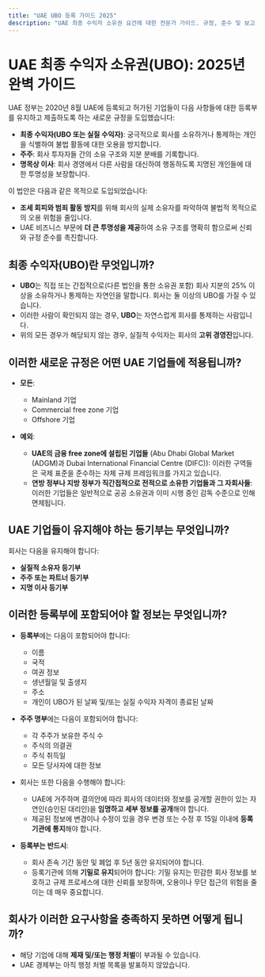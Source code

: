 ```yaml
---
title: "UAE UBO 등록 가이드 2025"
description: "UAE 최종 수익자 소유권 요건에 대한 전문가 가이드. 규정, 준수 및 보고 의무에 대한 완벽한 개요."
---
```


# UAE 최종 수익자 소유권(UBO): 2025년 완벽 가이드

UAE 정부는 2020년 8월 UAE에 등록되고 허가된 기업들이 다음 사항들에 대한 등록부를 유지하고 제출하도록 하는 새로운 규정을 도입했습니다:

- **최종 수익자(UBO 또는 실질 수익자)**: 궁극적으로 회사를 소유하거나 통제하는 개인을 식별하여 불법 활동에 대한 오용을 방지합니다.
- **주주**: 회사 투자자들 간의 소유 구조와 지분 분배를 기록합니다.
- **명목상 이사**: 회사 경영에서 다른 사람을 대신하여 행동하도록 지명된 개인들에 대한 투명성을 보장합니다.

이 법안은 다음과 같은 목적으로 도입되었습니다:

- **조세 회피와 범죄 활동 방지**를 위해 회사의 실제 소유자를 파악하여 불법적 목적으로의 오용 위험을 줄입니다.
- UAE 비즈니스 부문에 **더 큰 투명성을 제공**하여 소유 구조를 명확히 함으로써 신뢰와 규정 준수를 촉진합니다.

## 최종 수익자(UBO)란 무엇입니까?

- **UBO**는 직접 또는 간접적으로(다른 법인을 통한 소유권 포함) 회사 지분의 25% 이상을 소유하거나 통제하는 자연인을 말합니다. 회사는 둘 이상의 UBO를 가질 수 있습니다.
- 이러한 사람이 확인되지 않는 경우, **UBO**는 자연스럽게 회사를 통제하는 사람입니다.
- 위의 모든 경우가 해당되지 않는 경우, 실질적 수익자는 회사의 **고위 경영진**입니다.

## 이러한 새로운 규정은 어떤 UAE 기업들에 적용됩니까?

- **모든**:

  - Mainland 기업
  - Commercial free zone 기업
  - Offshore 기업

- **예외**:
  - **UAE의 금융 free zone에 설립된 기업들** (Abu Dhabi Global Market (ADGM)과 Dubai International Financial Centre (DIFC)): 이러한 구역들은 국제 표준을 준수하는 자체 규제 프레임워크를 가지고 있습니다.
  - **연방 정부나 지방 정부가 직간접적으로 전적으로 소유한 기업들과 그 자회사들**: 이러한 기업들은 일반적으로 공공 소유권과 이미 시행 중인 감독 수준으로 인해 면제됩니다.

## UAE 기업들이 유지해야 하는 등기부는 무엇입니까?

회사는 다음을 유지해야 합니다:

- **실질적 소유자 등기부**
- **주주 또는 파트너 등기부**
- **지명 이사 등기부**

## 이러한 등록부에 포함되어야 할 정보는 무엇입니까?

- **등록부**에는 다음이 포함되어야 합니다:

  - 이름
  - 국적
  - 여권 정보
  - 생년월일 및 출생지
  - 주소
  - 개인이 UBO가 된 날짜 및/또는 실질 수익자 자격이 종료된 날짜

- **주주 명부**에는 다음이 포함되어야 합니다:

  - 각 주주가 보유한 주식 수
  - 주식의 의결권
  - 주식 취득일
  - 모든 당사자에 대한 정보

- 회사는 또한 다음을 수행해야 합니다:

  - UAE에 거주하며 결의안에 따라 회사의 데이터와 정보를 공개할 권한이 있는 자연인(승인된 대리인)을 **임명하고 세부 정보를 공개**해야 합니다.
  - 제공된 정보에 변경이나 수정이 있을 경우 변경 또는 수정 후 15일 이내에 **등록기관에 통지**해야 합니다.

- **등록부는 반드시**:
  - 회사 존속 기간 동안 및 폐업 후 5년 동안 유지되어야 합니다.
  - 등록기관에 의해 **기밀로 유지**되어야 합니다: 기밀 유지는 민감한 회사 정보를 보호하고 규제 프로세스에 대한 신뢰를 보장하며, 오용이나 무단 접근의 위험을 줄이는 데 매우 중요합니다.

## 회사가 이러한 요구사항을 충족하지 못하면 어떻게 됩니까?

- 해당 기업에 대해 **제재 및/또는 행정 처벌**이 부과될 수 있습니다.
- UAE 경제부는 아직 행정 처벌 목록을 발표하지 않았습니다.